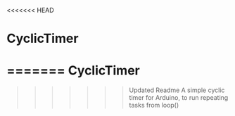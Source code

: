 <<<<<<< HEAD
# CyclicTimer
=======
CyclicTimer
==========
>>>>>>> Updated Readme
A simple cyclic timer for Arduino, to run repeating tasks from loop()
